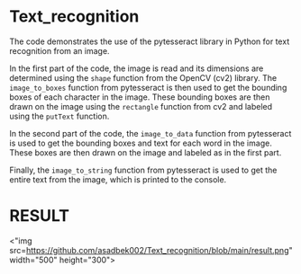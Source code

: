 # Text_recognition
The code demonstrates the use of the pytesseract library in Python for text recognition from an image. 

In the first part of the code, the image is read and its dimensions are determined using the `shape` function from the OpenCV (cv2) library. The `image_to_boxes` function from pytesseract is then used to get the bounding boxes of each character in the image. These bounding boxes are then drawn on the image using the `rectangle` function from cv2 and labeled using the `putText` function.

In the second part of the code, the `image_to_data` function from pytesseract is used to get the bounding boxes and text for each word in the image. These boxes are then drawn on the image and labeled as in the first part.

Finally, the `image_to_string` function from pytesseract is used to get the entire text from the image, which is printed to the console.

# RESULT
<"img src=https://github.com/asadbek002/Text_recognition/blob/main/result.png" width="500" height="300">
